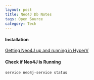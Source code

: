 ```yaml
---
layout: post
title: Neo4J Db Notes
tags: Open Source
category: Tech
---
```


#### Installation ####

[Getting Neo4J up and running in HyperV](http://danielwertheim.se/2014/08/17/getting-neo4j-up-and-running-on-ubuntu-14-04-and-hyper-v/)

#### Check if Neo4J is Running ####

~~~
service neo4j-service status
~~~
